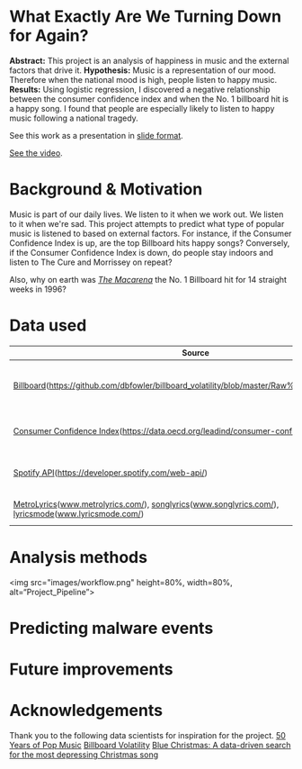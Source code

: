 # What Exactly Are We Turning Down for Again?
__Abstract:__ This project is an analysis of happiness in music and the external factors that drive it. 
__Hypothesis:__ Music is a representation of our mood. Therefore when the national mood is high, people listen to happy music.
__Results:__ Using logistic regression, I discovered a negative relationship between the consumer confidence index and when the No. 1 billboard hit is a happy song. I found that people are especially likely to listen to happy music following a national tragedy.

See this work as a presentation in [slide format](https://github.com/akraemer007/what_exactly_are_we_turning_down_for_again/blob/master/what_are_we_presentation.pdf).

[See the video](https://youtu.be/3br5HLVSOK8).

# Background & Motivation
Music is part of our daily lives. We listen to it when we work out. We listen to it when we're sad. This project attempts to predict what type of popular music is listened to based on external factors. For instance, if the Consumer Confidence Index is up, are the top Billboard hits happy songs? Conversely, if the Consumer Confidence Index is down, do people stay indoors and listen to The Cure and Morrissey on repeat?

Also, why on earth was *[The Macarena](https://www.youtube.com/watch?v=anzzNp8HlVQ)* the No. 1 Billboard hit for 14 straight weeks in 1996?

# Data used

| Source                                                                                                    | Description                               | Format                                                                        |
|-----------------------------------------------------------------------------------------------------------|-------------------------------------------|-------------------------------------------------------------------------------|
| [Billboard](#)(https://github.com/dbfowler/billboard_volatility/blob/master/Raw%20Data/all_charts.csv)       | Billboard Top 100 List going back to 1958 | CSV                                                                           |
| [Consumer Confidence Index](#)(https://data.oecd.org/leadind/consumer-confidence-index-cci.htm)              | Monthly Index value going back to 1960    | CSV                                                                           |
| [Spotify API](#)(https://developer.spotify.com/web-api/)                                                     | Song valence and energy scores            | [API](#)(https://github.com/charlie86/spotifyr)                                  |
| [MetroLyrics](#)(www.metrolyrics.com/), [songlyrics](#)(www.songlyrics.com/), [lyricsmode](#)(www.lyricsmode.com/) | Lyrics billboard hits                     | [Scraped](#)(https://github.com/walkerkq/musiclyrics/blob/master/01_songscrape.R)|


# Analysis methods
\<img src="images/workflow.png" height=80%, width=80%, alt=“Project_Pipeline”\>

# Predicting malware events
# Future improvements
# Acknowledgements
Thank you to the following data scientists for inspiration for the project.
[50 Years of Pop Music](http://kaylinwalker.com/50-years-of-pop-music/)
[Billboard Volatility](http://decibelsanddecimals.com/dbdblog/2017/1/8/billboard-volatility.html)
[Blue Christmas: A data-driven search for the most depressing Christmas song](https://caitlinhudon.com/2017/12/22/blue-christmas/)

